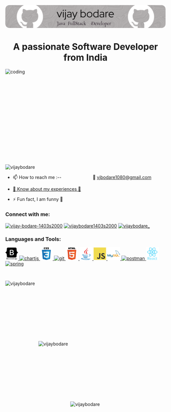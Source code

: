 ![logo](https://github.com/vijaybodare/vijaybodare/blob/main/github-header-banner.png)
<!--<h1 align="center">Hi 👋, I'm Vijay Bodare</h1>--> 
<h1 align="center">A passionate Software Developer from India</h1>
<img align="right" alt="coding" height="300" width="570" src="https://miro.medium.com/v2/resize:fit:1272/1*ZSVmWGcc1weENb0ShawWxw.gif">

<p align="left"> <img src="https://komarev.com/ghpvc/?username=vijaybodare&label=Profile%20views&color=0e75b6&style=flat" alt="vijaybodare" /> </p>

- 📫 How to reach me :--&nbsp;&nbsp;&nbsp;&nbsp;&nbsp;&nbsp;&nbsp;&nbsp;&nbsp;&nbsp;&nbsp;&nbsp;&nbsp;&nbsp;&nbsp;&nbsp;&nbsp;&nbsp;&nbsp;&nbsp;&nbsp;&nbsp;&nbsp;&nbsp; 📧 vjbodare1080@gmail.com

-  <a href="https://drive.google.com/file/d/1DMqdMX51fS1ZLkEUsccYI3R-0YnajRlo/view?usp=sharing](https://drive.google.com/file/d/1DMqdMX51fS1ZLkEUsccYI3R-0YnajRlo/view?usp=sharing" target="blank">📄 Know about my experiences 📖</a>

- ⚡ Fun fact, I am funny 👼

<h3 align="left">Connect with me:</h3>
<p align="left">
<a href="https://linkedin.com/in/vijay-bodare-1403s2000" target="blank"><img align="center" src="https://raw.githubusercontent.com/rahuldkjain/github-profile-readme-generator/master/src/images/icons/Social/linked-in-alt.svg" alt="vijay-bodare-1403s2000" height="30" width="40" /></a>
<a href="https://fb.com/vijaybodare1403s2000" target="blank"><img align="center" src="https://raw.githubusercontent.com/rahuldkjain/github-profile-readme-generator/master/src/images/icons/Social/facebook.svg" alt="vijaybodare1403s2000" height="30" width="40" /></a>
<a href="https://instagram.com/vijaybodare_" target="blank"><img align="center" src="https://raw.githubusercontent.com/rahuldkjain/github-profile-readme-generator/master/src/images/icons/Social/instagram.svg" alt="vijaybodare_" height="30" width="40" /></a>
</p>

<h3 align="left">Languages and Tools:</h3>
<p align="left"> <a href="https://getbootstrap.com" target="_blank" rel="noreferrer"> <img src="https://raw.githubusercontent.com/devicons/devicon/master/icons/bootstrap/bootstrap-plain-wordmark.svg" alt="bootstrap" width="40" height="40"/> </a> <a href="https://www.chartjs.org" target="_blank" rel="noreferrer"> <img src="https://www.chartjs.org/media/logo-title.svg" alt="chartjs" width="40" height="40"/> </a> <a href="https://www.w3schools.com/css/" target="_blank" rel="noreferrer"> <img src="https://raw.githubusercontent.com/devicons/devicon/master/icons/css3/css3-original-wordmark.svg" alt="css3" width="40" height="40"/> </a> <a href="https://git-scm.com/" target="_blank" rel="noreferrer"> <img src="https://www.vectorlogo.zone/logos/git-scm/git-scm-icon.svg" alt="git" width="40" height="40"/> </a> <a href="https://www.w3.org/html/" target="_blank" rel="noreferrer"> <img src="https://raw.githubusercontent.com/devicons/devicon/master/icons/html5/html5-original-wordmark.svg" alt="html5" width="40" height="40"/> </a> <a href="https://www.java.com" target="_blank" rel="noreferrer"> <img src="https://raw.githubusercontent.com/devicons/devicon/master/icons/java/java-original.svg" alt="java" width="40" height="40"/> </a> <a href="https://developer.mozilla.org/en-US/docs/Web/JavaScript" target="_blank" rel="noreferrer"> <img src="https://raw.githubusercontent.com/devicons/devicon/master/icons/javascript/javascript-original.svg" alt="javascript" width="40" height="40"/> </a> <a href="https://www.mysql.com/" target="_blank" rel="noreferrer"> <img src="https://raw.githubusercontent.com/devicons/devicon/master/icons/mysql/mysql-original-wordmark.svg" alt="mysql" width="40" height="40"/> </a> <a href="https://postman.com" target="_blank" rel="noreferrer"> <img src="https://www.vectorlogo.zone/logos/getpostman/getpostman-icon.svg" alt="postman" width="40" height="40"/> </a> <a href="https://reactjs.org/" target="_blank" rel="noreferrer"> <img src="https://raw.githubusercontent.com/devicons/devicon/master/icons/react/react-original-wordmark.svg" alt="react" width="40" height="40"/> </a> <a href="https://spring.io/" target="_blank" rel="noreferrer"> <img src="https://www.vectorlogo.zone/logos/springio/springio-icon.svg" alt="spring" width="40" height="40"/> </a> </p>&nbsp;&nbsp;&nbsp;&nbsp;&nbsp;&nbsp;&nbsp;&nbsp;&nbsp;

<p><img align="left" width="400" height="190" src="https://github-readme-streak-stats.herokuapp.com/?user=vijaybodare&" alt="vijaybodare" /></p>

<p><img align="right" width="400" height="190"  src="https://github-readme-stats.vercel.app/api?username=vijaybodare&show_icons=true&locale=en" alt="vijaybodare" /></p>

<p><img align="right" width="300" height="150" src="https://github-readme-stats.vercel.app/api/top-langs?username=vijaybodare&show_icons=true&locale=en&layout=compact" alt="vijaybodare" /></p>


